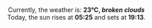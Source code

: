 <p  align="center"><br/>Currently, the weather is: <b> 23°C, <i>broken clouds</i></b></br>Today, the sun rises at <b>05:25</b> and sets at <b>19:13</b>.</p>